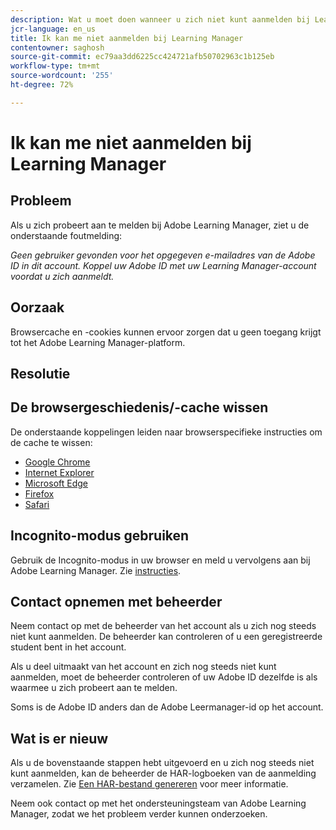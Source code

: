 ```yaml
---
description: Wat u moet doen wanneer u zich niet kunt aanmelden bij Learning Manager.
jcr-language: en_us
title: Ik kan me niet aanmelden bij Learning Manager
contentowner: saghosh
source-git-commit: ec79aa3dd6225cc424721afb50702963c1b125eb
workflow-type: tm+mt
source-wordcount: '255'
ht-degree: 72%

---
```




# Ik kan me niet aanmelden bij Learning Manager

## Probleem

Als u zich probeert aan te melden bij Adobe Learning Manager, ziet u de onderstaande foutmelding:

*Geen gebruiker gevonden voor het opgegeven e-mailadres van de Adobe ID in dit account. Koppel uw Adobe ID met uw Learning Manager-account voordat u zich aanmeldt.*

<!--![](assets/prime-error-message.png)-->

## Oorzaak

Browsercache en -cookies kunnen ervoor zorgen dat u geen toegang krijgt tot het Adobe Learning Manager-platform.

## Resolutie

## De browsergeschiedenis/-cache wissen

De onderstaande koppelingen leiden naar browserspecifieke instructies om de cache te wissen:

* [Google Chrome](https://support.google.com/accounts/answer/32050?co=GENIE.Platform%3DDesktop&amp;hl=nl)
* [Internet Explorer](https://kb.wisc.edu/page.php?id=1514)
* [Microsoft Edge](https://www.bitdefender.com/support/how-to-clear-the-cache-and-cookies%C2%A0in-microsoft-edge-1914.html)
* [Firefox](https://kb.iu.edu/d/ahic)
* [Safari](https://oit.colorado.edu/tutorial/clear-web-browser-cache-safari-6)

## Incognito-modus gebruiken

Gebruik de Incognito-modus in uw browser en meld u vervolgens aan bij Adobe Learning Manager. Zie [instructies](https://support.google.com/chrome/answer/95464?co=GENIE.Platform%3DDesktop&amp;hl=nl&amp;oco=0).

## Contact opnemen met beheerder

Neem contact op met de beheerder van het account als u zich nog steeds niet kunt aanmelden. De beheerder kan controleren of u een geregistreerde student bent in het account.

Als u deel uitmaakt van het account en zich nog steeds niet kunt aanmelden, moet de beheerder controleren of uw Adobe ID dezelfde is als waarmee u zich probeert aan te melden.

Soms is de Adobe ID anders dan de Adobe Leermanager-id op het account.

## Wat is er nieuw

Als u de bovenstaande stappen hebt uitgevoerd en u zich nog steeds niet kunt aanmelden, kan de beheerder de HAR-logboeken van de aanmelding verzamelen. Zie [Een HAR-bestand genereren](/help/migrated/kb/generate-har-file.md) voor meer informatie.

Neem ook contact op met het ondersteuningsteam van Adobe Learning Manager, zodat we het probleem verder kunnen onderzoeken.
